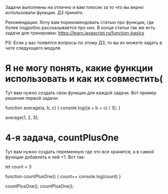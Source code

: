 Задачи выполнены на отлично и вам плюсик за то что вы верно использовали функции. ДЗ принято.

Рекомендации:
Хочу вам порекомендовать статью про функции, где более подробно рассказывается про них. В конце статьи так же есть задачи для тренировки:
https://learn.javascript.ru/function-basics

PS: Если у вас появятся вопросы по этому ДЗ, то вы их можете задать в чате следующего модуля.



# Я не могу понять, какие функции использовать и как их совместить(
Тут вам нужно создать свои функции для каждой задачи. Вот пример решения первой задачи:

function average(a, b, c) {
    console.log((a + b + c) / 3);
}

average(1, 2, 3);


# 4-я задача, countPlusOne
Тут вам нужно создать переменную где это все хранится, а в самой функции добавлять к ней +1. Вот так:

let count = 3

function countPlusOne() {
    count++
    console.log(count)
}

countPlusOne();
countPlusOne();
